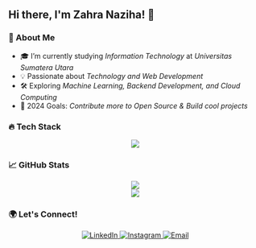 ## Hi there, I'm Zahra Naziha! 👋

### 🚀 About Me
- 🎓 I’m currently studying *Information Technology* at *Universitas Sumatera Utara*  
- 💡 Passionate about *Technology and Web Development*  
- 🛠 Exploring *Machine Learning, Backend Development, and Cloud Computing*  
- 🎯 2024 Goals: *Contribute more to Open Source & Build cool projects*  

### 🔥 Tech Stack
<p align="center">
  <img src="https://skillicons.dev/icons?i=html,css,js,react,python,mysql,git,github,vscode,figma" />
</p>

### 📈 GitHub Stats  
<p align="center">
  <img src="https://github-readme-stats.vercel.app/api?username=zahranaziha&show_icons=true&theme=radical" />
  <br />
  <img src="https://github-readme-streak-stats.herokuapp.com/?user=zahranaziha&theme=radical" />
</p>

### 🌍 Let's Connect!
<p align="center">
  <a href="https://www.linkedin.com/in/zahranaziha" target="_blank">
    <img alt="LinkedIn" src="https://img.shields.io/badge/LinkedIn-blue?style=for-the-badge&logo=linkedin&logoColor=white" />
  </a>
  <a href="https://www.instagram.com/zahranaziha" target="_blank">
    <img alt="Instagram" src="https://img.shields.io/badge/Instagram-purple?style=for-the-badge&logo=instagram&logoColor=white" />
  </a>
  <a href="mailto:YOUR_EMAIL">
    <img alt="Email" src="https://img.shields.io/badge/Email-red?style=for-the-badge&logo=gmail&logoColor=white" />
  </a>
</p>

